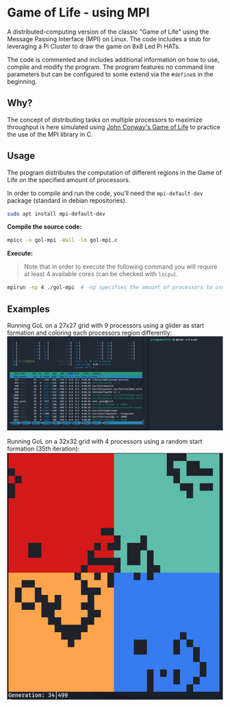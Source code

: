 # Game of Life - using MPI

A distributed-computing version of the classic "Game of Life" using the Message Passing Interface (MPI) on Linux. The code includes a stub for leveraging a Pi Cluster to draw the game on 8x8 Led Pi HATs.

The code is commented and includes additional information on how to use, compile and modify the program. The program features no command line parameters but can be configured to some extend via the `#define`s in the beginning.

## Why?

The concept of distributing tasks on multiple processors to maximize throughput is here simulated using [John Conway's Game of Life](https://playgameoflife.com/info) to practice the use of the MPI library in C.

## Usage

The program distributes the computation of different regions in the Game of Life on the specified amount of processors.

In order to compile and run the code, you'll need the `mpi-default-dev` package (standard in debian repositories).
```bash
sudo apt install mpi-default-dev
```
**Compile the source code:**
```bash
mpicc -o gol-mpi -Wall -lm gol-mpi.c
```
**Execute:**
> Note that in order to execute the following command you will require at least 4 available cores (can be checked with `lscpu`).
```bash
mpirun -np 4 ./gol-mpi  # -np specifies the amount of processors to use
```

## Examples

Running GoL on a 27x27 grid with 9 processors using a glider as start formation and coloring each processors region differently:
![Game of Life demonstration](game-of-life-demonstration.gif)

Running GoL on a 32x32 grid with 4 processors using a random start formation (35th iteration):
![Game of Life demonstration](game-of-life-demonstration.png)
